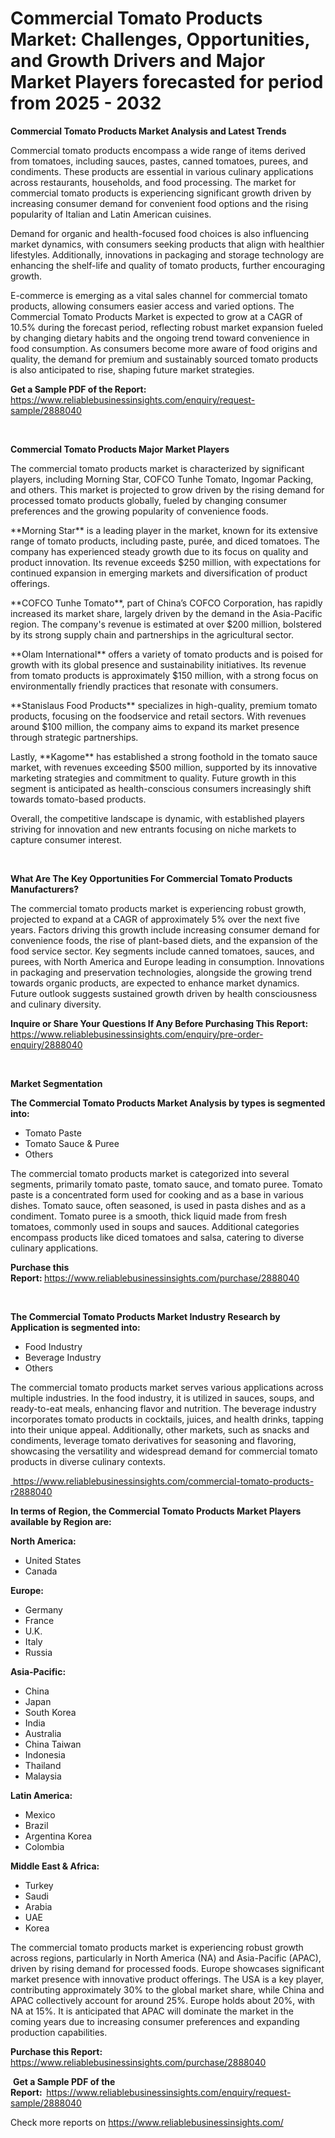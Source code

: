 <p><h1>Commercial Tomato Products Market: Challenges, Opportunities, and Growth Drivers and Major Market Players forecasted for period from 2025 - 2032</h1></p><p><strong>Commercial Tomato Products Market Analysis and Latest Trends</strong></p>
<p><p>Commercial tomato products encompass a wide range of items derived from tomatoes, including sauces, pastes, canned tomatoes, purees, and condiments. These products are essential in various culinary applications across restaurants, households, and food processing. The market for commercial tomato products is experiencing significant growth driven by increasing consumer demand for convenient food options and the rising popularity of Italian and Latin American cuisines.</p><p>Demand for organic and health-focused food choices is also influencing market dynamics, with consumers seeking products that align with healthier lifestyles. Additionally, innovations in packaging and storage technology are enhancing the shelf-life and quality of tomato products, further encouraging growth. </p><p>E-commerce is emerging as a vital sales channel for commercial tomato products, allowing consumers easier access and varied options. The Commercial Tomato Products Market is expected to grow at a CAGR of 10.5% during the forecast period, reflecting robust market expansion fueled by changing dietary habits and the ongoing trend toward convenience in food consumption. As consumers become more aware of food origins and quality, the demand for premium and sustainably sourced tomato products is also anticipated to rise, shaping future market strategies.</p></p>
<p><strong>Get a Sample PDF of the Report:&nbsp;</strong> <a href="https://www.reliablebusinessinsights.com/enquiry/request-sample/2888040?utm_campaign=2534&utm_medium=2&utm_source=Github&utm_content=ia&utm_term=14032025&utm_id=commercial-tomato-products">https://www.reliablebusinessinsights.com/enquiry/request-sample/2888040</a></p>
<p>&nbsp;</p>
<p><strong>Commercial Tomato Products Major Market Players</strong></p>
<p><p>The commercial tomato products market is characterized by significant players, including Morning Star, COFCO Tunhe Tomato, Ingomar Packing, and others. This market is projected to grow driven by the rising demand for processed tomato products globally, fueled by changing consumer preferences and the growing popularity of convenience foods.</p><p>**Morning Star** is a leading player in the market, known for its extensive range of tomato products, including paste, purée, and diced tomatoes. The company has experienced steady growth due to its focus on quality and product innovation. Its revenue exceeds $250 million, with expectations for continued expansion in emerging markets and diversification of product offerings.</p><p>**COFCO Tunhe Tomato**, part of China’s COFCO Corporation, has rapidly increased its market share, largely driven by the demand in the Asia-Pacific region. The company's revenue is estimated at over $200 million, bolstered by its strong supply chain and partnerships in the agricultural sector.</p><p>**Olam International** offers a variety of tomato products and is poised for growth with its global presence and sustainability initiatives. Its revenue from tomato products is approximately $150 million, with a strong focus on environmentally friendly practices that resonate with consumers.</p><p>**Stanislaus Food Products** specializes in high-quality, premium tomato products, focusing on the foodservice and retail sectors. With revenues around $100 million, the company aims to expand its market presence through strategic partnerships.</p><p>Lastly, **Kagome** has established a strong foothold in the tomato sauce market, with revenues exceeding $500 million, supported by its innovative marketing strategies and commitment to quality. Future growth in this segment is anticipated as health-conscious consumers increasingly shift towards tomato-based products.</p><p>Overall, the competitive landscape is dynamic, with established players striving for innovation and new entrants focusing on niche markets to capture consumer interest.</p></p>
<p>&nbsp;</p>
<p><strong>What Are The Key Opportunities For Commercial Tomato Products Manufacturers?</strong></p>
<p><p>The commercial tomato products market is experiencing robust growth, projected to expand at a CAGR of approximately 5% over the next five years. Factors driving this growth include increasing consumer demand for convenience foods, the rise of plant-based diets, and the expansion of the food service sector. Key segments include canned tomatoes, sauces, and purees, with North America and Europe leading in consumption. Innovations in packaging and preservation technologies, alongside the growing trend towards organic products, are expected to enhance market dynamics. Future outlook suggests sustained growth driven by health consciousness and culinary diversity.</p></p>
<p><strong>Inquire or Share Your Questions If Any Before Purchasing This Report:</strong> <a href="https://www.reliablebusinessinsights.com/enquiry/pre-order-enquiry/2888040?utm_campaign=2534&utm_medium=2&utm_source=Github&utm_content=ia&utm_term=14032025&utm_id=commercial-tomato-products">https://www.reliablebusinessinsights.com/enquiry/pre-order-enquiry/2888040</a></p>
<p>&nbsp;</p>
<p><strong>Market Segmentation</strong></p>
<p><strong>The Commercial Tomato Products Market Analysis by types is segmented into:</strong></p>
<p><ul><li>Tomato Paste</li><li>Tomato Sauce & Puree</li><li>Others</li></ul></p>
<p><p>The commercial tomato products market is categorized into several segments, primarily tomato paste, tomato sauce, and tomato puree. Tomato paste is a concentrated form used for cooking and as a base in various dishes. Tomato sauce, often seasoned, is used in pasta dishes and as a condiment. Tomato puree is a smooth, thick liquid made from fresh tomatoes, commonly used in soups and sauces. Additional categories encompass products like diced tomatoes and salsa, catering to diverse culinary applications.</p></p>
<p><strong>Purchase this Report:&nbsp;</strong><a href="https://www.reliablebusinessinsights.com/purchase/2888040?utm_campaign=2534&utm_medium=2&utm_source=Github&utm_content=ia&utm_term=14032025&utm_id=commercial-tomato-products">https://www.reliablebusinessinsights.com/purchase/2888040</a></p>
<p>&nbsp;</p>
<p><strong>The Commercial Tomato Products Market Industry Research by Application is segmented into:</strong></p>
<p><ul><li>Food Industry</li><li>Beverage Industry</li><li>Others</li></ul></p>
<p><p>The commercial tomato products market serves various applications across multiple industries. In the food industry, it is utilized in sauces, soups, and ready-to-eat meals, enhancing flavor and nutrition. The beverage industry incorporates tomato products in cocktails, juices, and health drinks, tapping into their unique appeal. Additionally, other markets, such as snacks and condiments, leverage tomato derivatives for seasoning and flavoring, showcasing the versatility and widespread demand for commercial tomato products in diverse culinary contexts.</p></p>
<p><a href="https://www.reliablebusinessinsights.com/commercial-tomato-products-r2888040?utm_campaign=2534&utm_medium=2&utm_source=Github&utm_content=ia&utm_term=14032025&utm_id=commercial-tomato-products">&nbsp;https://www.reliablebusinessinsights.com/commercial-tomato-products-r2888040</a></p>
<p><strong>In terms of Region, the Commercial Tomato Products Market Players available by Region are:</strong></p>
<p>
    <p> <strong> North America: </strong>
        <ul>
            <li>United States</li>
            <li>Canada</li>
        </ul>
        </p> 
    <p> <strong> Europe: </strong>
        <ul>
            <li>Germany</li>
            <li>France</li>
            <li>U.K.</li>
            <li>Italy</li>
            <li>Russia</li>
        </ul>
        </p> 
    <p> <strong> Asia-Pacific: </strong>
        <ul>
            <li>China</li>
            <li>Japan</li>
            <li>South Korea</li>
            <li>India</li>
            <li>Australia</li>
            <li>China Taiwan</li>
            <li>Indonesia</li>
            <li>Thailand</li>
            <li>Malaysia</li>
        </ul>
        </p> 
    <p> <strong> Latin America: </strong>
        <ul>
            <li>Mexico</li>
            <li>Brazil</li>
            <li>Argentina Korea</li>
            <li>Colombia</li>
        </ul>
        </p> 
    <p> <strong> Middle East & Africa: </strong>
        <ul>
            <li>Turkey</li>
            <li>Saudi</li>
            <li>Arabia</li>
            <li>UAE</li>
            <li>Korea</li>
        </ul>
    </p>
    </p>
<p><p>The commercial tomato products market is experiencing robust growth across regions, particularly in North America (NA) and Asia-Pacific (APAC), driven by rising demand for processed foods. Europe showcases significant market presence with innovative product offerings. The USA is a key player, contributing approximately 30% to the global market share, while China and APAC collectively account for around 25%. Europe holds about 20%, with NA at 15%. It is anticipated that APAC will dominate the market in the coming years due to increasing consumer preferences and expanding production capabilities.</p></p>
<p><strong>Purchase this Report: </strong><a href="https://www.reliablebusinessinsights.com/purchase/2888040?utm_campaign=2534&utm_medium=2&utm_source=Github&utm_content=ia&utm_term=14032025&utm_id=commercial-tomato-products">https://www.reliablebusinessinsights.com/purchase/2888040</a></p>
<p>&nbsp;<strong>Get a Sample PDF of the Report:&nbsp;&nbsp;</strong><a href="https://www.reliablebusinessinsights.com/enquiry/request-sample/2888040?utm_campaign=2534&utm_medium=2&utm_source=Github&utm_content=ia&utm_term=14032025&utm_id=commercial-tomato-products">https://www.reliablebusinessinsights.com/enquiry/request-sample/2888040</a></p>
<p><strong></strong></p>
<p>Check more reports on <a href="https://www.reliablebusinessinsights.com/?utm_campaign=2534&utm_medium=2&utm_source=Github&utm_content=ia&utm_term=14032025&utm_id=commercial-tomato-products">https://www.reliablebusinessinsights.com/</a></p>